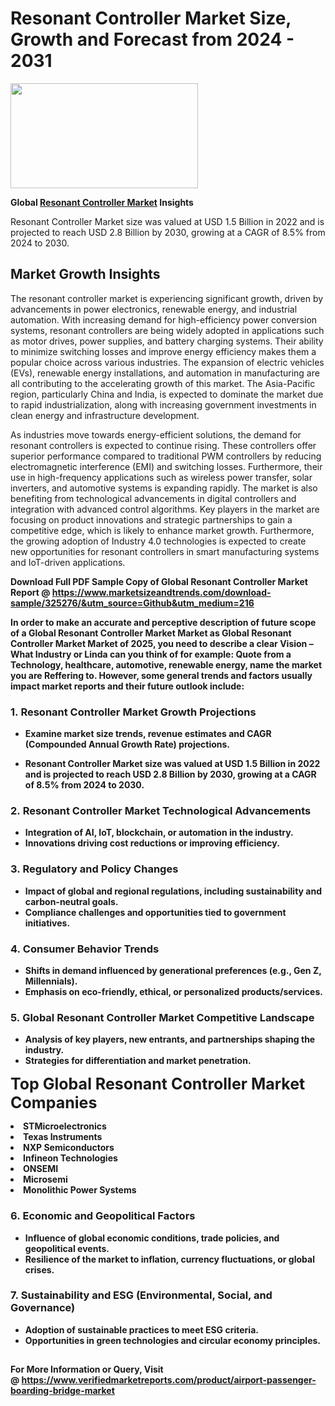 <H1>Resonant Controller Market Size, Growth and Forecast from 2024 - 2031</H1><img class="aligncenter size-medium wp-image-584254" src="https://thirdeyenews.in/wp-content/uploads/2024/09/Global-Market-Research-300x168.jpeg" alt="" width="300" height="168" /><p><strong>Global&nbsp;<a href="https://www.marketsizeandtrends.com/download-sample/325276/&amp;utm_source=Github&utm_medium=216">Resonant Controller Market</a> Insights</strong></p><p>Resonant Controller Market size was valued at USD 1.5 Billion in 2022 and is projected to reach USD 2.8 Billion by 2030, growing at a CAGR of 8.5% from 2024 to 2030.</p><p><h2>Market Growth Insights</h2> <p>The resonant controller market is experiencing significant growth, driven by advancements in power electronics, renewable energy, and industrial automation. With increasing demand for high-efficiency power conversion systems, resonant controllers are being widely adopted in applications such as motor drives, power supplies, and battery charging systems. Their ability to minimize switching losses and improve energy efficiency makes them a popular choice across various industries. The expansion of electric vehicles (EVs), renewable energy installations, and automation in manufacturing are all contributing to the accelerating growth of this market. The Asia-Pacific region, particularly China and India, is expected to dominate the market due to rapid industrialization, along with increasing government investments in clean energy and infrastructure development.</p> <p><strong></strong></p> <p>As industries move towards energy-efficient solutions, the demand for resonant controllers is expected to continue rising. These controllers offer superior performance compared to traditional PWM controllers by reducing electromagnetic interference (EMI) and switching losses. Furthermore, their use in high-frequency applications such as wireless power transfer, solar inverters, and automotive systems is expanding rapidly. The market is also benefiting from technological advancements in digital controllers and integration with advanced control algorithms. Key players in the market are focusing on product innovations and strategic partnerships to gain a competitive edge, which is likely to enhance market growth. Furthermore, the growing adoption of Industry 4.0 technologies is expected to create new opportunities for resonant controllers in smart manufacturing systems and IoT-driven applications.</p> <p><strong></p><p><span class=""><strong>Download Full PDF Sample Copy of Global Resonant Controller Market Report</strong> @ <a href="https://www.marketsizeandtrends.com/download-sample/325276/&amp;utm_source=Github&utm_medium=216" target="_blank">https://www.marketsizeandtrends.com/download-sample/325276/&amp;utm_source=Github&utm_medium=216</a></span></p><p>In order to make an accurate and perceptive description of future scope of a Global&nbsp;Resonant Controller Market Market as Global&nbsp;Resonant Controller Market Market of 2025, you need to describe a clear Vision &ndash; What Industry or Linda can you think of for example: Quote from a Technology, healthcare, automotive, renewable energy, name the market you are Reffering to. However, some general trends and factors usually impact market reports and their future outlook include:</p><h3>1.&nbsp;<strong>Resonant Controller Market Growth Projections</strong></h3><ul><li>Examine market size trends, revenue estimates and CAGR (Compounded Annual Growth Rate) projections.</li><li><p>Resonant Controller Market size was valued at USD 1.5 Billion in 2022 and is projected to reach USD 2.8 Billion by 2030, growing at a CAGR of 8.5% from 2024 to 2030.</p></li></ul><h3>2.&nbsp;<strong>Resonant Controller Market Technological Advancements</strong></h3><ul><li>Integration of AI, IoT, blockchain, or automation in the industry.</li><li>Innovations driving cost reductions or improving efficiency.</li></ul><h3>3.&nbsp;<strong>Regulatory and Policy Changes</strong></h3><ul><li>Impact of global and regional regulations, including sustainability and carbon-neutral goals.</li><li>Compliance challenges and opportunities tied to government initiatives.</li></ul><h3>4.&nbsp;<strong>Consumer Behavior Trends</strong></h3><ul><li>Shifts in demand influenced by generational preferences (e.g., Gen Z, Millennials).</li><li>Emphasis on eco-friendly, ethical, or personalized products/services.</li></ul><h3>5.&nbsp;<strong>Global Resonant Controller Market Competitive Landscape</strong></h3><ul><li>Analysis of key players, new entrants, and partnerships shaping the industry.</li><li>Strategies for differentiation and market penetration.</li></ul><p data-pm-slice="1 1 []"><span style="color: inherit; font-family: inherit; font-size: 25px;">Top Global Resonant Controller Market Companies</span></p><div class="" data-test-id=""><p><li>STMicroelectronics</li><li> Texas Instruments</li><li> NXP Semiconductors</li><li> Infineon Technologies</li><li> ONSEMI</li><li> Microsemi</li><li> Monolithic Power Systems</li></p></div><h3>6.&nbsp;<strong>Economic and Geopolitical Factors</strong></h3><ul><li>Influence of global economic conditions, trade policies, and geopolitical events.</li><li>Resilience of the market to inflation, currency fluctuations, or global crises.</li></ul><h3>7.&nbsp;<strong>Sustainability and ESG (Environmental, Social, and Governance)</strong></h3><ul><li>Adoption of sustainable practices to meet ESG criteria.</li><li>Opportunities in green technologies and circular economy principles.</li></ul><h2><strong style="font-size: 14px;">For More Information or Query, Visit @&nbsp;</strong><a style="background-color: #ffffff; font-size: 14px;" href="https://www.marketsizeandtrends.com/report/resonant-controller-market/" target="_blank">https://www.verifiedmarketreports.com/product/airport-passenger-boarding-bridge-market</a></h2>

